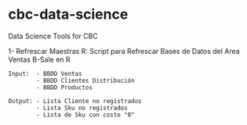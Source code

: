 # cbc-data-science
Data Science Tools for CBC

1- Refrescar Maestras R: Script para Refrescar Bases de Datos del Area Ventas B-Sale en R
        
    Input:  - BBDD Ventas 
            - BBDD Clientes Distribución
            - BBDD Productos
            
    Output: - Lista Cliente no registrados
            - Lista Sku no registrados
            - Lista de Sku con costo "0"
            
